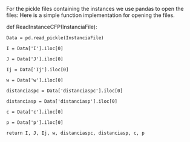 For the pickle files containing the instances we use pandas to open the files:
Here is a simple function implementation for opening the files.

def ReadInstanceCFP(InstanciaFile):
    
    Data = pd.read_pickle(InstanciaFile)
    
    I = Data['I'].iloc[0]
    
    J = Data['J'].iloc[0]
    
    Ij = Data['Ij'].iloc[0]
    
    w = Data['w'].iloc[0]
    
    distanciaspc = Data['distanciaspc'].iloc[0]
    
    distanciasp = Data['distanciasp'].iloc[0]
    
    c = Data['c'].iloc[0]
    
    p = Data['p'].iloc[0]
    
    return I, J, Ij, w, distanciaspc, distanciasp, c, p

